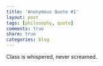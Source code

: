 ```yaml
---
title: 'Anonymous Quote #1'
layout: post
tags: [philosophy, quote]
comments: true
share: true
categories: blog
---
```

Class is whispered, never screamed.